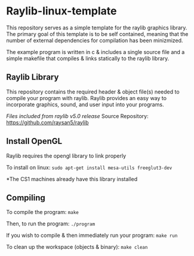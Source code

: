 # Raylib-linux-template

This repository serves as a simple template for the raylib graphics library.
The primary goal of this template is to be self contained, meaning that the
number of external dependencies for compilation has been minizmized.

The example program is written in c & includes a single source file and a simple makefile that
compiles & links statically to the raylib library.

## Raylib Library

This repository contains the required header & object file(s) needed
to compile your program with raylib. Raylib provides an easy way to 
incorporate graphics, sound, and user input into your programs.

*Files included from raylib v5.0 release*
Source Repository: https://github.com/raysan5/raylib

## Install OpenGL

Raylib requires the opengl library to link properly

To install on linux: `sudo apt-get install mesa-utils freeglut3-dev`

*The CS1 machines already have this library installed

## Compiling

To compile the program: `make`

Then, to run the program: `./program`

If you wish to compile & then immediately run your program: `make run`

To clean up the workspace (objects & binary): `make clean`